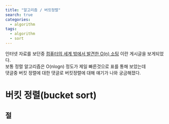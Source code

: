 ```yaml
---
title: "알고리즘 / 버킷정렬"
search: true
categories: 
  - algorithm
tags: 
  - algorithm
  - sort
---
```


인터넷 자료를 보던중 [컴퓨터의 세계 밖에서 발견한 O(n) 소팅](https://okky.kr/article/466103) 이란 게시글을 보게되었다.  
보통 정렬 알고리즘은 O(nlogn) 정도가 제일 빠른것으로 표를 통해 보았는데  
댓글중 버킷 정렬에 대한 댓글로 버킷정렬에 대해 얘기가 나와 궁금해졌다.

# 버킷 정렬(bucket sort)
## 절
<!--stackedit_data:
eyJoaXN0b3J5IjpbMTk1NTc3MDU5NF19
-->